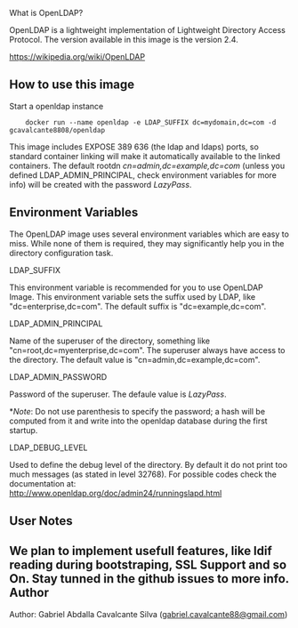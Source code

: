 What is OpenLDAP?

OpenLDAP is a lightweight implementation of Lightweight Directory Access Protocol. The version available in this image is the version 2.4.

https://wikipedia.org/wiki/OpenLDAP

How to use this image
---------------------

Start a openldap instance

```
    docker run --name openldap -e LDAP_SUFFIX dc=mydomain,dc=com -d gcavalcante8808/openldap
```

This image includes EXPOSE 389 636 (the ldap and ldaps) ports, so standard container linking
will make it automatically available to the linked containers. The default rootdn *cn=admin,dc=example,dc=com* (unless you defined LDAP_ADMIN_PRINCIPAL, check environment variables for more info) will be created with the password *LazyPass*.

Environment Variables
---------------------

The OpenLDAP image uses several environment variables which are easy to miss. While none of them is required,
they may significantly help you in the directory configuration task.

LDAP_SUFFIX

This environment variable is recommended for you to use OpenLDAP Image. This environment variable sets the suffix used by LDAP,
like "dc=enterprise,dc=com". The default suffix is "dc=example,dc=com".

LDAP_ADMIN_PRINCIPAL

Name of the superuser of the directory, something like "cn=root,dc=myenterprise,dc=com". The superuser always have access to the directory.
The default value is "cn=admin,dc=example,dc=com".

LDAP_ADMIN_PASSWORD

Password of the superuser. The defaule value is *LazyPass*. 

**Note*: Do not use parenthesis to specify the password; a hash will be computed from it and write into the openldap database during the first
startup.

LDAP_DEBUG_LEVEL

Used to define the debug level of the directory. By default it do not print too much messages (as stated in level 32768). For possible codes
check the documentation at: http://www.openldap.org/doc/admin24/runningslapd.html

User Notes
----------

We plan to implement usefull features, like ldif reading during bootstraping, SSL Support and so On. Stay tunned in the github issues to more info.
Author
------

Author: Gabriel Abdalla Cavalcante Silva (gabriel.cavalcante88@gmail.com)
